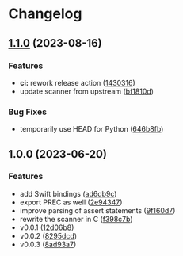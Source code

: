 # Changelog

## [1.1.0](https://github.com/amaanq/tree-sitter-starlark/compare/v1.0.0...v1.1.0) (2023-08-16)


### Features

* **ci:** rework release action ([1430316](https://github.com/amaanq/tree-sitter-starlark/commit/1430316da19cf9024819219e4b72fb3b6f8f141a))
* update scanner from upstream ([bf1810d](https://github.com/amaanq/tree-sitter-starlark/commit/bf1810d8d2511c6b47aef8c65b07fedcd755a5a0))


### Bug Fixes

* temporarily use HEAD for Python ([646b8fb](https://github.com/amaanq/tree-sitter-starlark/commit/646b8fb20d035415131aa3b30395ff0d1deb0dfe))

## 1.0.0 (2023-06-20)


### Features

* add Swift bindings ([ad6db9c](https://github.com/amaanq/tree-sitter-starlark/commit/ad6db9cadfc04a5b3c1b63524cd89a2ad1f5ba1c))
* export PREC as well ([2e94347](https://github.com/amaanq/tree-sitter-starlark/commit/2e94347f71147c268a4c5c0ce188be8baf2fce5a))
* improve parsing of assert statements ([9f160d7](https://github.com/amaanq/tree-sitter-starlark/commit/9f160d760a78c0eb1b736ae3939a371dc9d4bbdc))
* rewrite the scanner in C ([f398c7b](https://github.com/amaanq/tree-sitter-starlark/commit/f398c7bab73d40834563ffdaf3f46ee0a2cb49d9))
* v0.0.1 ([12d06b8](https://github.com/amaanq/tree-sitter-starlark/commit/12d06b805a0bd2048590e11a19b93f7aef270d0b))
* v0.0.2 ([8295dcd](https://github.com/amaanq/tree-sitter-starlark/commit/8295dcda16356a584a42420c5aa4d447c8fbaa1d))
* v0.0.3 ([8ad93a7](https://github.com/amaanq/tree-sitter-starlark/commit/8ad93a74c2a880bc16325affba3cc66c14bb2bde))
